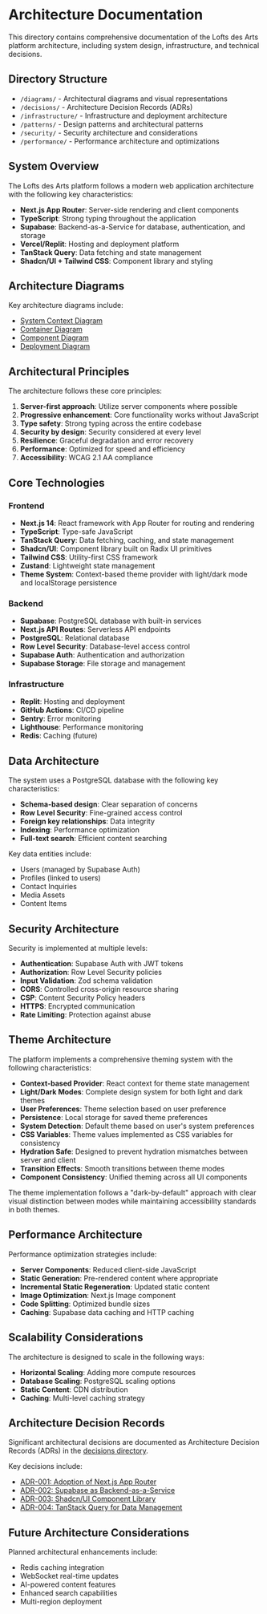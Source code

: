 # Architecture Documentation

This directory contains comprehensive documentation of the Lofts des Arts platform architecture, including system design, infrastructure, and technical decisions.

## Directory Structure

- `/diagrams/` - Architectural diagrams and visual representations
- `/decisions/` - Architecture Decision Records (ADRs)
- `/infrastructure/` - Infrastructure and deployment architecture
- `/patterns/` - Design patterns and architectural patterns
- `/security/` - Security architecture and considerations
- `/performance/` - Performance architecture and optimizations

## System Overview

The Lofts des Arts platform follows a modern web application architecture with the following key characteristics:

- **Next.js App Router**: Server-side rendering and client components
- **TypeScript**: Strong typing throughout the application
- **Supabase**: Backend-as-a-Service for database, authentication, and storage
- **Vercel/Replit**: Hosting and deployment platform
- **TanStack Query**: Data fetching and state management
- **Shadcn/UI + Tailwind CSS**: Component library and styling

## Architecture Diagrams

Key architecture diagrams include:

- [System Context Diagram](./diagrams/system-context.png)
- [Container Diagram](./diagrams/container-diagram.png)
- [Component Diagram](./diagrams/component-diagram.png)
- [Deployment Diagram](./diagrams/deployment-diagram.png)

## Architectural Principles

The architecture follows these core principles:

1. **Server-first approach**: Utilize server components where possible
2. **Progressive enhancement**: Core functionality works without JavaScript
3. **Type safety**: Strong typing across the entire codebase
4. **Security by design**: Security considered at every level
5. **Resilience**: Graceful degradation and error recovery
6. **Performance**: Optimized for speed and efficiency
7. **Accessibility**: WCAG 2.1 AA compliance

## Core Technologies

### Frontend

- **Next.js 14**: React framework with App Router for routing and rendering
- **TypeScript**: Type-safe JavaScript
- **TanStack Query**: Data fetching, caching, and state management
- **Shadcn/UI**: Component library built on Radix UI primitives
- **Tailwind CSS**: Utility-first CSS framework
- **Zustand**: Lightweight state management
- **Theme System**: Context-based theme provider with light/dark mode and localStorage persistence

### Backend

- **Supabase**: PostgreSQL database with built-in services
- **Next.js API Routes**: Serverless API endpoints
- **PostgreSQL**: Relational database
- **Row Level Security**: Database-level access control
- **Supabase Auth**: Authentication and authorization
- **Supabase Storage**: File storage and management

### Infrastructure

- **Replit**: Hosting and deployment
- **GitHub Actions**: CI/CD pipeline
- **Sentry**: Error monitoring
- **Lighthouse**: Performance monitoring
- **Redis**: Caching (future)

## Data Architecture

The system uses a PostgreSQL database with the following key characteristics:

- **Schema-based design**: Clear separation of concerns
- **Row Level Security**: Fine-grained access control
- **Foreign key relationships**: Data integrity
- **Indexing**: Performance optimization
- **Full-text search**: Efficient content searching

Key data entities include:

- Users (managed by Supabase Auth)
- Profiles (linked to users)
- Contact Inquiries
- Media Assets
- Content Items

## Security Architecture

Security is implemented at multiple levels:

- **Authentication**: Supabase Auth with JWT tokens
- **Authorization**: Row Level Security policies
- **Input Validation**: Zod schema validation
- **CORS**: Controlled cross-origin resource sharing
- **CSP**: Content Security Policy headers
- **HTTPS**: Encrypted communication
- **Rate Limiting**: Protection against abuse

## Theme Architecture

The platform implements a comprehensive theming system with the following characteristics:

- **Context-based Provider**: React context for theme state management
- **Light/Dark Modes**: Complete design system for both light and dark themes
- **User Preferences**: Theme selection based on user preference
- **Persistence**: Local storage for saved theme preferences
- **System Detection**: Default theme based on user's system preferences
- **CSS Variables**: Theme values implemented as CSS variables for consistency
- **Hydration Safe**: Designed to prevent hydration mismatches between server and client
- **Transition Effects**: Smooth transitions between theme modes
- **Component Consistency**: Unified theming across all UI components

The theme implementation follows a "dark-by-default" approach with clear visual distinction between modes while maintaining accessibility standards in both themes.

## Performance Architecture

Performance optimization strategies include:

- **Server Components**: Reduced client-side JavaScript
- **Static Generation**: Pre-rendered content where appropriate
- **Incremental Static Regeneration**: Updated static content
- **Image Optimization**: Next.js Image component
- **Code Splitting**: Optimized bundle sizes
- **Caching**: Supabase data caching and HTTP caching

## Scalability Considerations

The architecture is designed to scale in the following ways:

- **Horizontal Scaling**: Adding more compute resources
- **Database Scaling**: PostgreSQL scaling options
- **Static Content**: CDN distribution
- **Caching**: Multi-level caching strategy

## Architecture Decision Records

Significant architectural decisions are documented as Architecture Decision Records (ADRs) in the [decisions directory](./decisions/).

Key decisions include:

- [ADR-001: Adoption of Next.js App Router](./decisions/adr-001-nextjs-app-router.md)
- [ADR-002: Supabase as Backend-as-a-Service](./decisions/adr-002-supabase-backend.md)
- [ADR-003: Shadcn/UI Component Library](./decisions/adr-003-shadcn-ui.md)
- [ADR-004: TanStack Query for Data Management](./decisions/adr-004-tanstack-query.md)

## Future Architecture Considerations

Planned architectural enhancements include:

- Redis caching integration
- WebSocket real-time updates
- AI-powered content features
- Enhanced search capabilities
- Multi-region deployment 